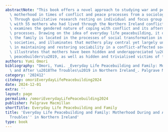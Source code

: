 ```yaml
---
abstractNote: "This book offers a novel approach to studying war and peace by foregrounding\
  \ motherhood in times of conflict and peace processes from a sociological perspective.\
  \ Through qualitative research resting on individual and focus group interviews\
  \ with 55 mothers who had lived through the Northern Ireland conflict, this book\
  \ examines the gendered nature of coping with conflict and its aftermath in peace\
  \ processes. Drawing on the idea of everyday life peacebuilding, it discusses how\
  \ the family is located in the processes of social transformation in conflict-affected\
  \ societies, and illuminates that mothers play central yet largely unnoticed roles\
  \ in maintaining and restoring sociability in a conflict-affected society. The book\
  \ illustrates that mothers have been hidden and underappreciated \u2018everyday\
  \ peacebuilders\u2019, as well as hidden and trivialised victims of the conflict."
authors: Yumi Omori
bibliography: "Omori, Yumi. _Everyday Life Peacebuilding and Family: Motherhood During\
  \ and After \u2018The Troubles\u2019 in Northern Ireland_. Palgrave Macmillan, 2024."
category: '202412'
citekey: omoriEverydayLifePeacebuilding2024
date: 2024-12-01
extra: ''
layout: page
permalink: /omoriEverydayLifePeacebuilding2024
publisher: Palgrave Macmillan
shortTitle: Everyday Life Peacebuilding and Family
title: 'Everyday Life Peacebuilding and Family: Motherhood During and After ''The
  Troubles'' in Northern Ireland'
type: book
---
```


